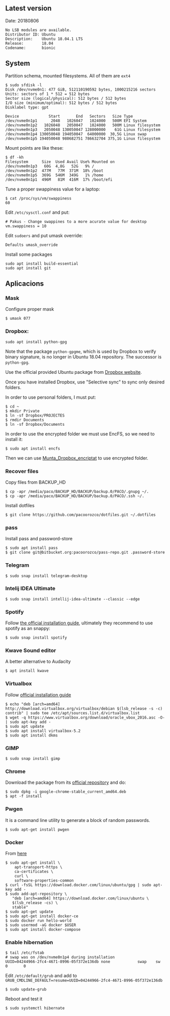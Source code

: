 ## Latest version
Date: 20180806

```
No LSB modules are available.
Distributor ID: Ubuntu
Description:    Ubuntu 18.04.1 LTS
Release:        18.04
Codename:       bionic
```

## System

Partition schema, mounted filesystems. All of them are `ext4`
```
$ sudo sfdisk -l
Disk /dev/nvme0n1: 477 GiB, 512110190592 bytes, 1000215216 sectors
Units: sectors of 1 * 512 = 512 bytes
Sector size (logical/physical): 512 bytes / 512 bytes
I/O size (minimum/optimal): 512 bytes / 512 bytes
Disklabel type: gpt

Device             Start       End   Sectors   Size Type
/dev/nvme0n1p1      2048   1026047   1024000   500M EFI System
/dev/nvme0n1p2   1026048   2050047   1024000   500M Linux filesystem
/dev/nvme0n1p3   2050048 130050047 128000000    61G Linux filesystem
/dev/nvme0n1p4 130050048 194050047  64000000  30,5G Linux swap
/dev/nvme0n1p5 194050048 980682751 786632704 375,1G Linux filesystem
```

Mount points are like these:
```
$ df -kh
Filesystem      Size  Used Avail Use% Mounted on
/dev/nvme0n1p3   60G  4,8G   52G   9% /
/dev/nvme0n1p2  477M   77M  371M  18% /boot
/dev/nvme0n1p5  369G  546M  349G   1% /home
/dev/nvme0n1p1  496M   81M  416M  17% /boot/efi
```

Tune a proper swappiness value for a laptop:
```
$ cat /proc/sys/vm/swappiness 
60
```

Edit `/etc/sysctl.conf` and put:
```
# Pakus - Change swappines to a more acurate value for desktop
vm.swappiness = 10
```

Edit `sudoers` and put umask override:
```
Defaults umask_override
```

Install some packages

```
sudo apt install build-essential
sudo apt install git
```

## Aplicacions

### Mask
Configure proper mask
```
$ umask 077
```

### Dropbox:
```
sudo apt install python-gpg
```
Note that the package `python-gpgme`, which is used by Dropbox to verify binary signature, is no longer in Ubuntu 18.04 repository. The successor is `python-gpg`.

Use the official provided Ubuntu package from [Dropbox website](https://www.dropbox.com/install-linux).

Once you have installed Dropbox, use "Selective sync" to sync only desired folders.

In order to use personal folders, I must put:

```
$ cd ~
$ mkdir Private
$ ln -sf Dropbox/PROJECTES
$ rmdir Documents
$ ln -sf Dropbox/Documents
```

In order to use the encrypted folder we must use EncFS, so we need to install it:
```
$ sudo apt install encfs
```

Then we can use [Munta_Dropbox_encriptat]() to use encrypted folder.

### Recover files

Copy files from BACKUP_HD
```
$ cp -apr /media/paco/BACKUP_HD/BACKUP/backup.0/PACO/.gnupg ~/.
$ cp -apr /media/paco/BACKUP_HD/BACKUP/backup.0/PACO/.ssh ~/.
```

Install dotfiles

```
$ git clone https://github.com/pacoorozco/dotfiles.git ~/.dotfiles
```

### pass
Install pass and password-store
```
$ sudo apt install pass
$ git clone git@bitbucket.org:pacoorozco/pass-repo.git .password-store
```

### Telegram

```
$ sudo snap install telegram-desktop
```

### Intelij IDEA Ultimate

```
$ sudo snap install intellij-idea-ultimate --classic --edge
```

### Spotify

Follow [the official installation guide](https://www.spotify.com/es/download/linux/), ultimately they recommend to use spotify as an snappy:

```
$ sudo snap install spotify
```

### Kwave Sound editor

A better alternative to Audacity
```
$ apt install kwave
```

### Virtualbox

Follow [official installation guide](https://www.virtualbox.org/wiki/Linux_Downloads)
```
$ echo "deb [arch=amd64] http://download.virtualbox.org/virtualbox/debian $(lsb_release -s -c) contrib" | sudo tee /etc/apt/sources.list.d/virtualbox.list 
$ wget -q https://www.virtualbox.org/download/oracle_vbox_2016.asc -O- | sudo apt-key add -
$ sudo apt update
$ sudo apt install virtualbox-5.2
$ sudo apt install dkms
```

### GIMP
```
$ sudo snap install gimp
```

### Chrome

Download the package from its [official repository](https://www.google.es/chrome/browser/desktop/index.html) and do:
```
$ sudo dpkg -i google-chrome-stable_current_amd64.deb
$ apt -f install
```

### Pwgen
 
It is a command line utility to generate a block of random passwords.
```
$ sudo apt-get install pwgen
```
   
### Docker

From [here](https://docs.docker.com/install/linux/docker-ce/ubuntu/)
```
$ sudo apt-get install \
    apt-transport-https \
    ca-certificates \
    curl \
    software-properties-common
$ curl -fsSL https://download.docker.com/linux/ubuntu/gpg | sudo apt-key add -
$ sudo add-apt-repository \
   "deb [arch=amd64] https://download.docker.com/linux/ubuntu \
   $(lsb_release -cs) \
   stable"
$ sudo apt-get update
$ sudo apt-get install docker-ce
$ sudo docker run hello-world
$ sudo usermod -aG docker $USER
$ sudo apt install docker-compose
```

### Enable hibernation

```
$ tail /etc/fstab
# swap was on /dev/nvme0n1p4 during installation
UUID=04244966-2fc4-4671-8996-05f372e136db none            swap    sw              0       0
```

Edit `/etc/default/grub` and add to `GRUB_CMDLINE_DEFAULT=resume=UUID=04244966-2fc4-4671-8996-05f372e136db`

```
$ sudo update-grub
```

Reboot and test it
``` 
$ sudo systemctl hibernate
```